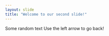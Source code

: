 ```yaml
---
layout: slide
title: "Welcome to our second slide!"
---
```

Some random text
Use the left arrow to go back!
